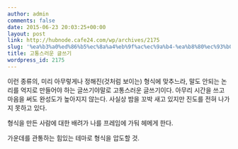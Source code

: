 ```yaml
---
author: admin
comments: false
date: 2015-06-23 20:03:25+00:00
layout: post
link: http://hubnode.cafe24.com/wp/archives/2175
slug: '%ea%b3%a0%ed%86%b5%ec%8a%a4%eb%9f%ac%ec%9a%b4-%ea%b8%80%ec%93%b0%ea%b8%b0'
title: 고통스러운 글쓰기
wordpress_id: 2175
---
```


이런 종류의, 미리 아무렇게나 정해진(것처럼 보이는) 형식에 맞추느라, 말도 안되는 논리를 억지로 만들어야 하는 글쓰기야말로 고통스러운 글쓰기이다. 아무리 시간을 쓰고 마음을 써도 완성도가 높아지지 않는다. 사실상 밤을 꼬박 새고 있지만 진도를 전혀 나가지 못하고 있다.

형식을 만든 사람에 대한 배려가 나를 프레임에 가둬 헤메게 한다.

가운데를 관통하는 힘있는 테마로 형식을 압도할 것.


